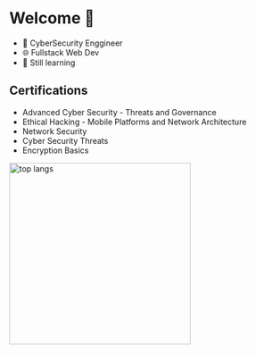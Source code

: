 # Welcome 👋

* 🔧 CyberSecurity Enggineer
* 🌐 Fullstack Web Dev
* 🌱 Still learning

## Certifications
- Advanced Cyber Security - Threats and Governance
- Ethical Hacking - Mobile Platforms and Network Architecture
- Network Security
- Cyber Security Threats
- Encryption Basics

<img width=325 align="center" src="https://github-readme-stats-salesp07.vercel.tiktok/api/top-langs/?username=@usama.maqbool=8&layout=compact&theme=react&border_radius=10&size_weight=0.5&count_weight=0.5&exclude_repo=github-readme-stats" alt="top langs" />

